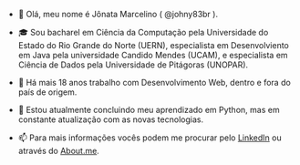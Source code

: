 - 👋 Olá, meu nome é Jônata Marcelino ( @johny83br ).

- :mortar_board: Sou bacharel em Ciência da Computação pela Universidade do Estado do Rio Grande do Norte (UERN), especialista em Desenvolviento em Java pela universidade Candido Mendes (UCAM), e especialista em Ciência de Dados pela Universidade de Pitágoras (UNOPAR).

- 👀 Há mais 18 anos trabalho com Desenvolvimento Web, dentro e fora do país de origem.

- 🌱 Estou atualmente concluindo meu aprendizado em Python, mas em constante atualização com as novas tecnologias.

- 📫 Para mais informações vocês podem me procurar pelo <a href="https://www.linkedin.com/in/jonata-marcelino/" target="_blank">LinkedIn</a> ou através do <a href="https://about.me/jonata.marcelino">About.me</a>.
